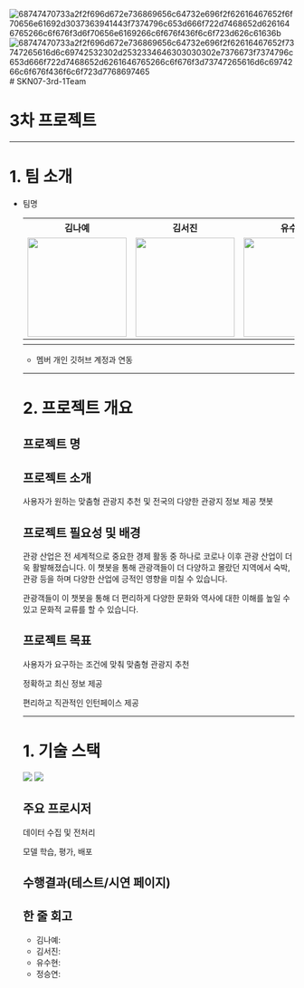![68747470733a2f2f696d672e736869656c64732e696f2f62616467652f6f70656e61692d3037363941443f7374796c653d666f722d7468652d6261646765266c6f676f3d6f70656e6169266c6f676f436f6c6f723d626c61636b](https://github.com/user-attachments/assets/453309b3-e599-4a10-bd3f-df9485cdff2f)![68747470733a2f2f696d672e736869656c64732e696f2f62616467652f73747265616d6c69742532302d2532334646303030302e7376673f7374796c653d666f722d7468652d6261646765266c6f676f3d73747265616d6c6974266c6f676f436f6c6f723d7768697465](https://github.com/user-attachments/assets/69248395-952e-41bf-b1c2-d705af34df60)# SKN07-3rd-1Team

# 3차 프로젝트
--- 
# 1. 팀 소개
- 팀명
  <table>
  <tr>
    <th>김나예</th>
    <th>김서진</th>
    <th>유수현</th>
    <th>정승연</th>
   
  </tr>
  <tr>
    <td><img src="" width="175" height="175"></td>
    <td><img src= "" width="175" height="175"></td>
    <td><img src="" width="175" height="175"></td>
    <td><img src="" width="175" height="175"></td>
  </tr>
  <tr>
    <th></th>
    <th></th>
    <th></th>
    <th></th>
  </tr>
</table>

- 멤버 개인 깃허브 계정과 연동
 
 ---
# 2. 프로젝트 개요

## 프로젝트 명
  
## 프로젝트 소개

사용자가 원하는 맞춤형 관광지 추천 및 전국의 다양한 관광지 정보 제공 챗봇


## 프로젝트 필요성 및 배경
  
관광 산업은 전 세계적으로 중요한 경제 활동 중 하나로 코로나 이후 관광 산업이 더욱 활발해졌습니다. 이 챗봇을 통해 관광객들이 더 다양하고 몰랐던 지역에서 숙박, 관광 등을 하며 다양한 산업에 긍적인 영향을 미칠 수 있습니다.


관광객들이 이 챗봇을 통해 더 편리하게 다양한 문화와 역사에 대한 이해를 높일 수 있고 문화적 교류를 할 수 있습니다.
  

## 프로젝트 목표

사용자가 요구하는 조건에 맞춰 맞춤형 관광지 추천

정확하고 최신 정보 제공
 
편리하고 직관적인 인턴페이스 제공

---
# 1. 기술 스택
<img src="https://img.shields.io/badge/Python-3776AB?style=for-the-badge&logo=Python&logoColor=white"> <img src="https://img.shields.io/badge/streamlit-E34F26?style=for-the-badge&logo=streamlit&logoColor=white">


## 주요 프로시저

 데이터 수집 및 전처리
 
 모델 학습, 평가, 배포
 
 
## 수행결과(테스트/시연 페이지)
 
## 한 줄 회고
- 김나예:
- 김서진:
- 유수현:
- 정승연:
